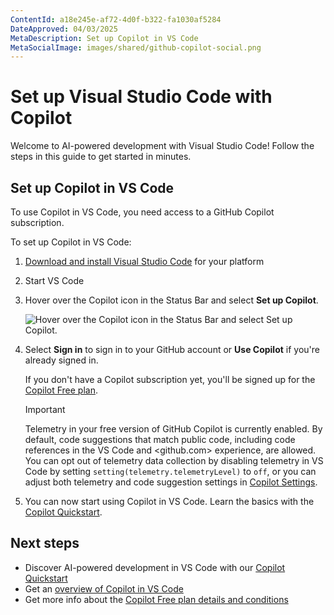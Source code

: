 ```yaml
---
ContentId: a18e245e-af72-4d0f-b322-fa1030af5284
DateApproved: 04/03/2025
MetaDescription: Set up Copilot in VS Code
MetaSocialImage: images/shared/github-copilot-social.png
---
```

# Set up Visual Studio Code with Copilot

Welcome to AI-powered development with Visual Studio Code! Follow the steps in this guide to get started in minutes.

## Set up Copilot in VS Code

To use Copilot in VS Code, you need access to a GitHub Copilot subscription.

To set up Copilot in VS Code:

1. [Download and install Visual Studio Code](https://code.visualstudio.com/Download) for your platform

1. Start VS Code

1. Hover over the Copilot icon in the Status Bar and select **Set up Copilot**.

    ![Hover over the Copilot icon in the Status Bar and select Set up Copilot.](images/setup/setup-copilot-status-bar.png)

1. Select **Sign in** to sign in to your GitHub account or **Use Copilot** if you're already signed in.

    If you don't have a Copilot subscription yet, you'll be signed up for the [Copilot Free plan](https://docs.github.com/en/copilot/managing-copilot/managing-copilot-as-an-individual-subscriber/managing-copilot-free/about-github-copilot-free).

    > [!IMPORTANT]
    > Telemetry in your free version of GitHub Copilot is currently enabled. By default, code suggestions that match public code, including code references in the VS Code and <github.com> experience, are allowed. You can opt out of telemetry data collection by disabling telemetry in VS Code by setting `setting(telemetry.telemetryLevel)` to `off`, or you can adjust both telemetry and code suggestion settings in [Copilot Settings](https://github.com/settings/copilot).

1. You can now start using Copilot in VS Code. Learn the basics with the [Copilot Quickstart](/docs/copilot/getting-started.md).

## Next steps

- Discover AI-powered development in VS Code with our [Copilot Quickstart](/docs/copilot/getting-started.md)
- Get an [overview of Copilot in VS Code](/docs/copilot/overview.md)
- Get more info about the [Copilot Free plan details and conditions](https://docs.github.com/en/copilot/about-github-copilot/subscription-plans-for-github-copilot)
